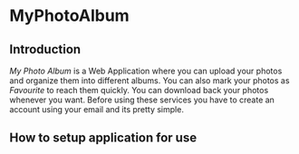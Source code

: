 # MyPhotoAlbum
## Introduction
*My Photo Album* is a Web Application where you can upload your photos and organize them into different albums. You can also mark your photos as *Favourite* to reach them quickly. You can download back your photos whenever you want. Before using these services you have to create an account using your email and its pretty simple.

## How to setup application for use



